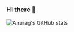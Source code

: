 ### Hi there 👋
![Anurag's GitHub stats](https://github-readme-stats.vercel.app/api?username=AaronPerezPerez&count_private=true?show_icons=true&theme=radical)
